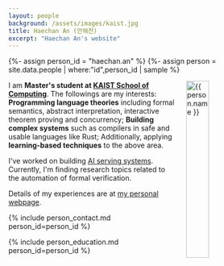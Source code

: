 ```yaml
---
layout: people
background: /assets/images/kaist.jpg
title: Haechan An (안해찬)
excerpt: "Haechan An's website"
---
```


{%- assign person_id = "haechan.an" %}
{%- assign person = site.data.people | where:"id",person_id | sample %}

<img align="right" style="width: 30%; padding-left: 3%;" src="{{ site.baseurl }}/assets/images/people/haechan.an.jpg" alt="{{ person.name }}">

I am **Master's student at [KAIST School of Computing](https://cs.kaist.ac.kr/)**.
The followings are my interests: **Programming language theories** including formal semantics, abstract interpretation, interactive theorem proving and concurrency; **Building complex systems** such as compilers in safe and usable languages like Rust; Additionally, applying **learning-based techniques** to the above area.

I've worked on building [AI serving systems](https://cp.kaist.ac.kr/ai-system).
Currently, I'm finding research topics related to the automation of formal verification.

Details of my experiences are at [my personal webpage](https://anhaechan.github.io/).


{% include person_contact.md person_id=person_id %}


{% include person_education.md person_id=person_id %}
